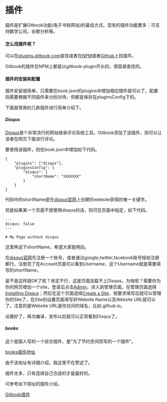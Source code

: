 # 插件

插件是扩展Gitbook功能(电子书和网站)的最佳方式。现有的插件功能繁多：可支持数学公司，谷歌分析等。

#### 怎么找插件呢？

可以在[plugins.gitbook.com](plugins.gitbook.com)查找或者在[NPM](https://www.npmjs.com/)或者[Github](https://github.com/GitbookIO/gitbook)上找插件。

Gitbook的插件在NPM上都是以gitbook-plugin开头的，很容易查找的。

#### 插件的安装和配置

插件安装很简单，只需要在book.json的plugins中增加相应插件就可以了。配置则需要根据不同插件来分别对待，但都是保存在pluginsConfig下的。



下面就常用的几款插件进行简单介绍下。

##### Disqus

[Disqus](https://plugins.gitbook.com/plugin/disqus)是个非常流行的网站继承评论系统工具。Gitbook添加了该插件，则可以让读者在网页下面进行评论。

要使用该插件，则在book.json中增加如下代码。

```
{
    "plugins": ["disqus"],
    "pluginsConfig": {
        "disqus": {
            "shortName": "XXXXXXX"
        }
    }
}
```

代码中的shortName是在[disqus官网](https://disqus.com/)上创建的website获得的唯一关键字。

但是如果某一个页面不想使用disqus的话，则可在页面中指定，如下代码。

```
---
disqus: false
---

# My Page without disqus
```

这里再说下shortName，希望大家能明白。

在[disqus官网](https://disqus.com/)先注册一个账号，或者通过google,twitter,facebook账号授权注册都行。注册完了在Account页面可以看到Username，这个Username就是需要填写的shortName。

是不是这样就OK了呢？肯定不行，这是页面加载不上Disqus，为啥呢？需要你为你的网页增加一个site，登录后点击[Admin](https://disqus.com/admin/)，进入到管理页面。在管理页面选择[Installing Disqus](https://disqus.com/admin/install/)；然后在这个页面选择[Create a Site](https://disqus.com/admin/create/)，按要求填写后就可以管理你的Site了，在Site的设置页面填写好Website Name以及Website URL就可以了。注意的是Website URL是你访问的域名，比如<username>.github.io。

设置好了，再次编译，发布以后就可以正常看到Disqus了。



##### books

这个是国人写的一个综合插件，是"为了节约空间而写的一个插件"。

[books插件地址](https://github.com/liushilive/gitbook-plugin-books)

由于该地址有详细介绍，我这里不在赘述了。



插件太多，只有选择自己合适的才是最好的。

可参考如下网址的插件介绍。

[Gitbook插件](http://gitbook.zhangjikai.com/plugins.html)

